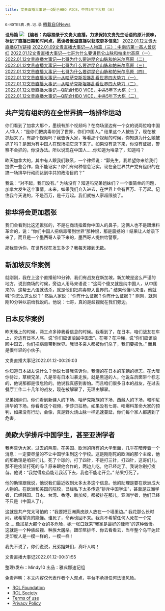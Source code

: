```yaml
---
title: 文贵直播大事记——Q配合HBO VICE，中共5年下大棋（三）
---
```

`G-NOTES真.贵.记.录` [轉載自GNews](https://gnews.org/zh-hans/2079727/)

**设局篇**
![](https://assets.gnews.org/wp-content/uploads/2022/02/20220112%E8%AE%BE%E5%B1%80%E7%AF%873.jpg)
**【编者：内容摘录于文贵大直播，力求保持文贵先生话语的原汁原味，标记了直播日期和时间点，愿读者重温直播以获取更多信息**】
[2022.01.12文贵大直播GTV链接](https://gtv.org/video/id=61df44f3a6dfdd6031535439)
[2022.01.09文贵直播大事记—人物篇（三）：中南坑第一高人曾庆红](https://gnews.org/zh-hans/1907149/)
[2022.01.12文贵直播大事记—七哥为什么要讲昆仑山脉和帕米尔高原（一）](https://gnews.org/zh-hans/2002909/)
[2022.01.12文贵直播大事记—七哥为什么要讲昆仑山脉和帕米尔高原（二）](https://gnews.org/zh-hans/2005894/)
[2022.01.12文贵直播大事记—七哥为什么要讲昆仑山脉和帕米尔高原（三）](https://gnews.org/zh-hans/2007211/)
[2022.01.12文贵直播大事记—七哥为什么要讲昆仑山脉和帕米尔高原（四）](https://gnews.org/zh-hans/2057301)
[2022.01.12文贵直播大事记—从哈萨克斯坦暴乱看世界四大势力（一）](https://gnews.org/zh-hans/2057197/)
[2022.01.12文贵直播大事记—从哈萨克斯坦暴乱看世界四大势力（二）](https://gnews.org/zh-hans/2062348/)
[2022.01.12文贵直播大事记—Q配合HBO VICE，中共5年下大棋（一）](https://gnews.org/zh-hans/2068642/)
[2022.01.12文贵直播大事记—Q配合HBO VICE，中共5年下大棋（二）](https://gnews.org/zh-hans/2074060/)

## **共产党有组织的在全世界搞一场排华运动**

你们看到了加拿大那个，墨镜有那个视频吗？在商场里边有一个女的说两位咱中国人/华人：“是你们把病毒带到了世界，你们中国人。” 结果这个人被告了，现在被抓起来了。有那个视频吗？我告诉大家，等看那个视频的时候，你知道为什么她被抓了吗？是因为有中国人在现场把它录下来了。如果没有录下来，你没有证据，警察不会抓的，你没办法。所以说现在中国人…..你知道为啥录了，知道吗？

昨天加拿大的，其中有人跟我们联系，一个律师说：“郭先生，我希望你来给我们提供一些合作，能不能证实？你们有何种信息证实，现在全世界共产党有组织的在搞一场排华行动而达到中共的政治目的？”

我说：“对不起，我们没有。” 为啥没有？知道吗兄弟姐妹们？一个很简单的问题，加拿大发生这个事情，未来，如果我们介入进去，在世界上会有百万、千万起。记住我今天说的，不是百万，是千万起。我们就被人家超限战了。

## **排华将会更加嚣张**

我们会看到比这还嚣张的，不是在商场指着你中国人的鼻子，这俩人也不是跟爆料革命的，说：“你们中国人把病毒带到世界”那种恨，那是震撼的！结果让人给录下来了。而且是一个墨西哥人录下来的，墨西哥人提供给警察。

那我告诉你，在世界现在发生多少？我每天接到无数。

## **新加坡反华案例**

就刚刚，我在上这个直播前10分钟，我们有战友在新加坡。新加坡是这么严谨的地方，说到商场的时候，旁边人用马来语说：“这两个傻叉就是纯中国人，从中国来的，这帮王八蛋就该杀，就是他们把病毒带入世界的。” 结果他懂马来语，他就喊“你怎么这么说？” 然后人家说：“你有什么证据？你有什么证据？” 刚刚，就刚刚10分钟以前给我说的。他说：七哥，真的是歧视就在我们旁边。

## **日本反华案例**

昨天晚上的时候，两三点多钟我看信息的时候。我看到了，在日本，咱们战友在车上，旁边有日本人骂，说“你们应该滚回中国去”。在哪？在冲绳，说“你们应该滚回中国去，你们把病毒带到世界。我很多亲人都被你们杀了，我们要报仇。” 而且是很年轻的小伙子。

文贵直播大事记2022.01.12-00:29:03

你知道日本战友说什么？他说七哥我告诉你，我懂的在日本的车辆的标志。在大阪你待过，草根兄弟。凡是带有日本叫暴走族，就是黑道的人，他说车后面带个标志的，他说那都是很危险的。他说我真感到害怕。而且咱们很多日本的战友，在过去餐厅工作二十几年的战友，现在被解雇了，无理由解雇。

兄弟姐妹们，你们看到新疆人的下场、哈萨克斯族的下场、西藏人的下场，和印尼排华的下场。你看看这个视频，伊莎贝拉杨，如果没有七哥、咱爆料革命大家的预判，如果没有行动，会像，真是野火烧山脉一样迅速蔓延，你们每个家人都遇到了危害。

## **美欧大学排斥中国学生，甚至亚洲学者**

我再告诉大家，过去的两周，在美国、欧洲的所有的大学里面，几乎在暗传着一个消息：一定要尽量的不让中国学生到这个学校。这是刚刚死的欧洲的那个主席，他的那助理是咱哥们儿，死了个球的，打了四针，不是打三针，打四针，这哥们儿。那不是疫苗打死的吗？原来跟他合作的，两边儿吃，他已经走了。我说你别打疫苗。他说：“我觉得疫苗能让我活下去，我也不能老开会。” 结果打死了。

他的助理跟我说，他说我们最近收到太多太多这个信息。他的助理是要在欧洲成大人物的。在欧洲和美国的院校，已经私下太多传送“排斥中国学生”，甚至是亚洲学者，已经韩国、日本、台湾、香港、新加坡，都被排在那儿，亚洲学者，他们已经不只是（中国人了）。

这就是共产党太可怕的：“我要把亚洲黄皮肤人放在一个墙里边。” 我花那么长时间，我希望真的能懂。谁死了，命再也回不来。我真不希望任何人死在一个完全…..像加拿大那个女的多危险，她一张口就来“我家是最好的律师”的这种傲慢。这就是一个种族歧视、种族大屠杀。跟印尼排华、你去看看去，当年整个乌干达赶走印度人是一模一样的，一模一样！

我先不说了，你们说说，兄弟姐妹们，真吓人呐！

文贵直播大事记2022.01.12-00:31:55

整理/发布：Mindy10
出品：雅典娜速记组

 

免责声明：本文内容仅代表作者个人观点，平台不承担任何法律风险。

- [ROL Foundation](https://rolfoundation.org/)
- [ROL Society](https://rolsociety.org/)
- [Terms of use](https://gnews.org/terms-of-use-3/)
- [Privacy Policy](https://gnews.org/privacy-policy/)
